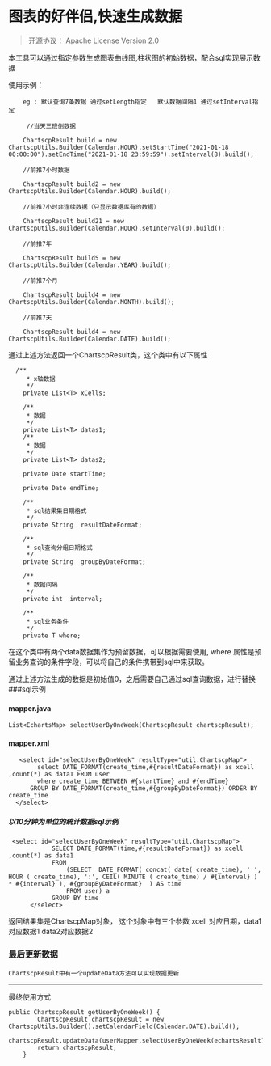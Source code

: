 # 图表的好伴侣,快速生成数据

>开源协议： Apache License Version 2.0
 
 本工具可以通过指定参数生成图表曲线图,柱状图的初始数据，配合sql实现展示数据
  
  使用示例：
   
        eg : 默认查询7条数据 通过setLength指定   默认数据间隔1 通过setInterval指定
   
         //当天三班倒数据
   
        ChartscpResult build = new ChartscpUtils.Builder(Calendar.HOUR).setStartTime("2021-01-18 00:00:00").setEndTime("2021-01-18 23:59:59").setInterval(8).build();
   
        //前推7小时数据
   
        ChartscpResult build2 = new ChartscpUtils.Builder(Calendar.HOUR).build();
   
        //前推7小时非连续数据（只显示数据库有的数据）
   
        ChartscpResult build21 = new ChartscpUtils.Builder(Calendar.HOUR).setInterval(0).build();
   
        //前推7年
   
        ChartscpResult build5 = new ChartscpUtils.Builder(Calendar.YEAR).build();
   
        //前推7个月
   
        ChartscpResult build4 = new ChartscpUtils.Builder(Calendar.MONTH).build();
   
        //前推7天
   
        ChartscpResult build4 = new ChartscpUtils.Builder(Calendar.DATE).build();
        
        
 通过上述方法返回一个ChartscpResult类，这个类中有以下属性
        
      /**
         * x轴数据
         */
        private List<T> xCells;
    
        /**
         * 数据
         */
        private List<T> datas1;
        /**
         * 数据
         */
        private List<T> datas2;
    
        private Date startTime;
    
        private Date endTime;
    
        /**
         * sql结果集日期格式
         */
        private String  resultDateFormat;
    
        /**
         * sql查询分组日期格式
         */
        private String  groupByDateFormat;
    
        /**
         * 数据间隔
         */
        private int  interval;
    
        /**
         * sql业务条件
         */
        private T where;   
    
  在这个类中有两个data数据集作为预留数据，可以根据需要使用, where 属性是预留业务查询的条件字段，可以将自己的条件携带到sql中来获取。
  
  通过上述方法生成的数据是初始值0，之后需要自己通过sql查询数据，进行替换
  ###sql示例
#### mapper.java

    List<EchartsMap> selectUserByOneWeek(ChartscpResult chartscpResult);
    
 #### mapper.xml
 
       <select id="selectUserByOneWeek" resultType="util.ChartscpMap">    
            select DATE_FORMAT(create_time,#{resultDateFormat}) as xcell ,count(*) as data1 FROM user
            where create_time BETWEEN #{startTime} and #{endTime}
          GROUP BY DATE_FORMAT(create_time,#{groupByDateFormat}) ORDER BY create_time
      </select>
 
##### 以10分钟为单位的统计数据sql示例

     <select id="selectUserByOneWeek" resultType="util.ChartscpMap">    
                SELECT DATE_FORMAT(time,#{resultDateFormat}) as xcell ,count(*) as data1
                FROM
                	(SELECT  DATE_FORMAT( concat( date( create_time), ' ', HOUR ( create_time), ':', CEIL( MINUTE ( create_time) / #{interval} ) * #{interval} ), #{groupByDateFormat}  ) AS time 
                	FROM user) a 
                GROUP BY time
          </select>
      
返回结果集是ChartscpMap对象， 这个对象中有三个参数 xcell 对应日期，data1对应数据1 data2对应数据2

### 最后更新数据
    ChartscpResult中有一个updateData方法可以实现数据更新
----   
   最终使用方式        
   
    public ChartscpResult getUserByOneWeek() {
            ChartscpResult chartscpResult = new ChartscpUtils.Builder().setCalendarField(Calendar.DATE).build();
            chartscpResult.updateData(userMapper.selectUserByOneWeek(echartsResult));
            return chartscpResult;
        }
